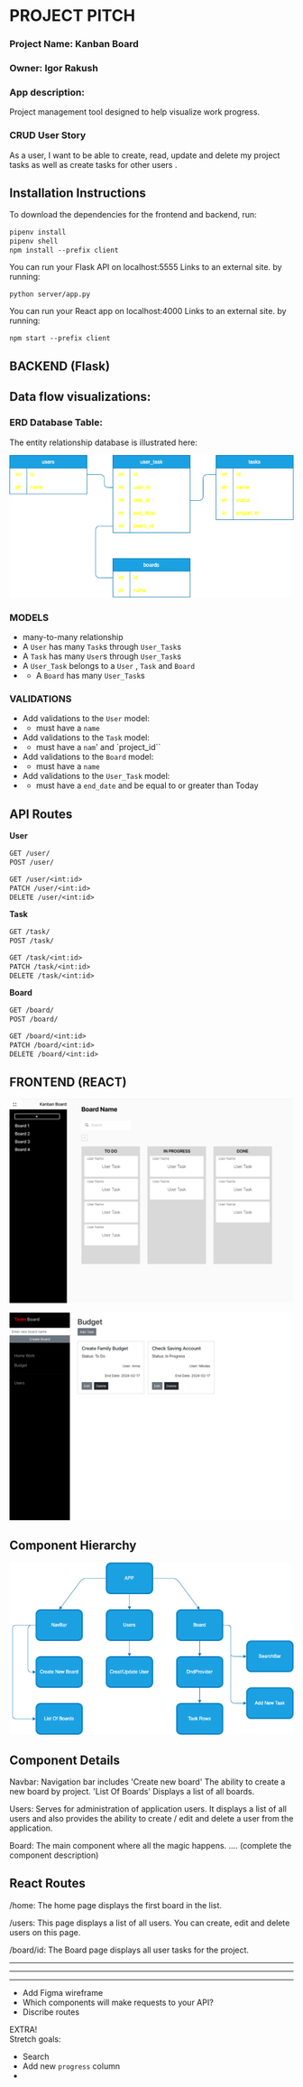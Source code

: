 # PROJECT PITCH
### Project Name: Kanban Board
### Owner: Igor Rakush

### App description:
Project management tool designed to help visualize work progress.

### CRUD User Story

As a user, I want to be able to create, read, update and delete my project tasks as well as create tasks for other users .



## Installation Instructions
To download the dependencies for the frontend and backend, run:
```
pipenv install
pipenv shell
npm install --prefix client
```
You can run your Flask API on localhost:5555 Links to an external site. by running:
```
python server/app.py
```
You can run your React app on localhost:4000 Links to an external site. by running:
```
npm start --prefix client
```

## BACKEND (Flask)

## Data flow visualizations: 
### ERD Database Table:

The entity relationship database is illustrated here:

![domainmodel](./dbdiagram.png)



### MODELS
* many-to-many relationship
* A `User` has many `Task`s through `User_Task`s
* A `Task` has many `User`s through `User_Task`s
* A `User_Task` belongs to a `User` , `Task` and `Board`
* * A `Board` has many `User_Task`s 


### VALIDATIONS 
* Add validations to the `User` model:
* - must have a `name`
* Add validations to the `Task` model:
* - must have a `nam`' and `project_id``
* Add validations to the `Board` model:
* - must have a `name`
* Add validations to the `User_Task` model:
* - must have a `end_date` and be equal to or greater than Today

## API Routes

**User**
```
GET /user/
POST /user/
```

```
GET /user/<int:id>
PATCH /user/<int:id>
DELETE /user/<int:id>
```
**Task**
```
GET /task/
POST /task/
```

```
GET /task/<int:id>
PATCH /task/<int:id>
DELETE /task/<int:id>
```
**Board**
```
GET /board/
POST /board/
```

```
GET /board/<int:id>
PATCH /board/<int:id>
DELETE /board/<int:id>
```

## FRONTEND (REACT)

![screen](./kanban_board2.png)

![screen](./home_page.png)

## Component Hierarchy
![screen](./react_comp.png)

## Component Details

Navbar: Navigation bar includes 'Create new board' The ability to create a new board by project. 'List Of Boards' Displays a list of all boards.

Users: Serves for administration of application users. It displays a list of all users and also provides the ability to create / edit and delete a user from the application.

Board: The main component where all the magic happens. .... (complete the component description)

## React Routes

/home: The home page displays the first board in the list.

/users: This page displays a list of all users. You can create, edit and delete users on this page.

/board/id: The Board page displays all user tasks for the project.



---
---
---

- Add Figma wireframe
- Which components will make requests to your API?  
- Discribe routes


EXTRA!  
Stretch goals:
- Search
- Add new `progress` column 
-